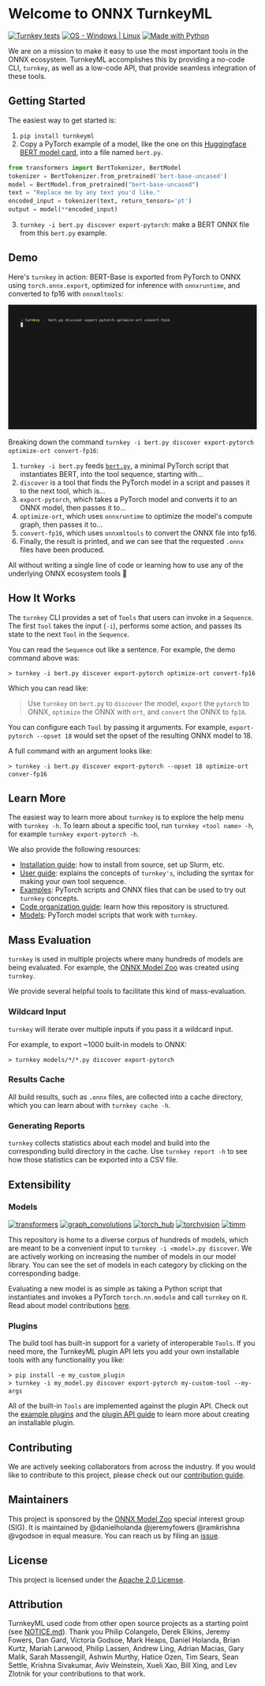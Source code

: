 # Welcome to ONNX TurnkeyML

[![Turnkey tests](https://github.com/onnx/turnkeyml/actions/workflows/test_turnkey.yml/badge.svg)](https://github.com/onnx/turnkeyml/tree/main/test "Check out our tests")
[![OS - Windows | Linux](https://img.shields.io/badge/OS-windows%20%7C%20linux-blue)](https://github.com/onnx/turnkeyml/blob/main/docs/install.md "Check out our instructions")
[![Made with Python](https://img.shields.io/badge/Python-3.8,3.10-blue?logo=python&logoColor=white)](https://github.com/onnx/turnkeyml/blob/main/docs/install.md "Check out our instructions")

We are on a mission to make it easy to use the most important tools in the ONNX ecosystem. TurnkeyML accomplishes this by providing a no-code CLI, `turnkey`, as well as a low-code API, that provide seamless integration of these tools.

## Getting Started

The easiest way to get started is:
1. `pip install turnkeyml`
2. Copy a PyTorch example of a model, like the one on this [Huggingface BERT model card](https://huggingface.co/google-bert/bert-base-uncased), into a file named `bert.py`.
```python
from transformers import BertTokenizer, BertModel
tokenizer = BertTokenizer.from_pretrained('bert-base-uncased')
model = BertModel.from_pretrained("bert-base-uncased")
text = "Replace me by any text you'd like."
encoded_input = tokenizer(text, return_tensors='pt')
output = model(**encoded_input)
```
3. `turnkey -i bert.py discover export-pytorch`: make a BERT ONNX file from this `bert.py` example.

## Demo

Here's `turnkey` in action: BERT-Base is exported from PyTorch to ONNX using `torch.onnx.export`, optimized for inference with `onnxruntime`, and converted to fp16 with `onnxmltools`:

![Basic Demo Video](img/basic_demo.gif)

Breaking down the command `turnkey -i bert.py discover export-pytorch optimize-ort convert-fp16`:

1. `turnkey -i bert.py` feeds [`bert.py`](https://github.com/onnx/turnkeyml/blob/main/models/transformers/bert.py), a minimal PyTorch script that instantiates BERT, into the tool sequence, starting with...
1. `discover` is a tool that finds the PyTorch model in a script and passes it to the next tool, which is...
1. `export-pytorch`, which takes a PyTorch model and converts it to an ONNX model, then passes it to...
1. `optimize-ort`, which uses `onnxruntime` to optimize the model's compute graph, then passes it to...
1. `convert-fp16`, which uses `onnxmltools` to convert the ONNX file into fp16.
1. Finally, the result is printed, and we can see that the requested `.onnx` files have been produced.

All without writing a single line of code or learning how to use any of the underlying ONNX ecosystem tools 🚀

## How It Works

The `turnkey` CLI provides a set of `Tools` that users can invoke in a `Sequence`. The first `Tool` takes the input (`-i`), performs some action, and passes its state to the next `Tool` in the `Sequence`.

You can read the `Sequence` out like a sentence. For example, the demo command above was:

```
> turnkey -i bert.py discover export-pytorch optimize-ort convert-fp16
```

Which you can read like:

> Use `turnkey` on `bert.py` to `discover` the model, `export` the `pytorch` to ONNX, `optimize` the ONNX with `ort`, and `convert` the ONNX to `fp16`.

You can configure each `Tool` by passing it arguments. For example, `export-pytorch --opset 18` would set the opset of the resulting ONNX model to 18.

A full command with an argument looks like:

```
> turnkey -i bert.py discover export-pytorch --opset 18 optimize-ort conver-fp16
```

## Learn More

The easiest way to learn more about `turnkey` is to explore the help menu with `turnkey -h`. To learn about a specific tool, run `turnkey <tool name> -h`, for example `turnkey export-pytorch -h`.

We also provide the following resources:

- [Installation guide](https://github.com/onnx/turnkeyml/blob/main/docs/install.md): how to install from source, set up Slurm, etc.
- [User guide](https://github.com/onnx/turnkeyml/blob/main/docs/tools_user_guide.md): explains the concepts of `turnkey's`, including the syntax for making your own tool sequence.
- [Examples](https://github.com/onnx/turnkeyml/tree/main/examples/cli): PyTorch scripts and ONNX files that can be used to try out `turnkey` concepts.
- [Code organization guide](https://github.com/onnx/turnkeyml/blob/main/docs/code.md): learn how this repository is structured.
- [Models](https://github.com/onnx/turnkeyml/blob/main/models/readme.md): PyTorch model scripts that work with `turnkey`.

## Mass Evaluation

`turnkey` is used in multiple projects where many hundreds of models are being evaluated. For example, the [ONNX Model Zoo](https://github.com/onnx/models) was created using `turnkey`.

We provide several helpful tools to facilitate this kind of mass-evaluation.

### Wildcard Input

`turnkey` will iterate over multiple inputs if you pass it a wildcard input. 

For example, to export ~1000 built-in models to ONNX:

```
> turnkey models/*/*.py discover export-pytorch
```

### Results Cache

All build results, such as `.onnx` files, are collected into a cache directory, which you can learn about with `turnkey cache -h`.

### Generating Reports

`turnkey` collects statistics about each model and build into the corresponding build directory in the cache. Use `turnkey report -h` to see how those statistics can be exported into a CSV file.


## Extensibility

### Models

[![transformers](https://img.shields.io/github/directory-file-count/onnx/turnkeyml/models/transformers?label=transformers)](https://github.com/onnx/turnkeyml/tree/main/models/transformers "Transformer models")
[![graph_convolutions](https://img.shields.io/github/directory-file-count/onnx/turnkeyml/models/graph_convolutions?label=graph_convolutions)](https://github.com/onnx/turnkeyml/tree/main/models/graph_convolutions "Graph Convolution models")
[![torch_hub](https://img.shields.io/github/directory-file-count/onnx/turnkeyml/models/torch_hub?label=torch_hub)](https://github.com/onnx/turnkeyml/tree/main/models/torch_hub "Models from Torch Hub")
[![torchvision](https://img.shields.io/github/directory-file-count/onnx/turnkeyml/models/torchvision?label=torchvision)](https://github.com/onnx/turnkeyml/tree/main/models/torchvision "Models from Torch Vision")
[![timm](https://img.shields.io/github/directory-file-count/onnx/turnkeyml/models/timm?label=timm)](https://github.com/onnx/turnkeyml/tree/main/models/timm "Pytorch Image Models")

This repository is home to a diverse corpus of hundreds of models, which are meant to be a convenient input to `turnkey -i <model>.py discover`. We are actively working on increasing the number of models in our model library. You can see the set of models in each category by clicking on the corresponding badge.

Evaluating a new model is as simple as taking a Python script that instantiates and invokes a PyTorch `torch.nn.module` and call `turnkey` on it. Read about model contributions [here](https://github.com/onnx/turnkeyml/blob/main/docs/contribute.md#contributing-a-model).

### Plugins

The build tool has built-in support for a variety of interoperable `Tools`. If you need more, the TurnkeyML plugin API lets you add your own installable  tools with any functionality you like:

```
> pip install -e my_custom_plugin
> turnkey -i my_model.py discover export-pytorch my-custom-tool --my-args
```

All of the built-in `Tools` are implemented against the plugin API. Check out the [example plugins](https://github.com/onnx/turnkeyml/tree/main/examples/cli/plugins) and the [plugin API guide](https://github.com/onnx/turnkeyml/blob/main/docs/contribute.md#contributing-a-plugin) to learn more about creating an installable plugin.

## Contributing

We are actively seeking collaborators from across the industry. If you would like to contribute to this project, please check out our [contribution guide](https://github.com/onnx/turnkeyml/blob/main/docs/contribute.md).

## Maintainers

This project is sponsored by the [ONNX Model Zoo](https://github.com/onnx/models) special interest group (SIG). It is maintained by @danielholanda @jeremyfowers @ramkrishna @vgodsoe in equal measure. You can reach us by filing an [issue](https://github.com/onnx/turnkeyml/issues).

## License

This project is licensed under the [Apache 2.0 License](https://github.com/onnx/turnkeyml/blob/main/LICENSE).

## Attribution

TurnkeyML used code from other open source projects as a starting point (see [NOTICE.md](NOTICE.md)). Thank you Philip Colangelo, Derek Elkins, Jeremy Fowers, Dan Gard, Victoria Godsoe, Mark Heaps, Daniel Holanda, Brian Kurtz, Mariah Larwood, Philip Lassen, Andrew Ling, Adrian Macias, Gary Malik, Sarah Massengill, Ashwin Murthy, Hatice Ozen, Tim Sears, Sean Settle, Krishna Sivakumar, Aviv Weinstein, Xueli Xao, Bill Xing, and Lev Zlotnik for your contributions to that work.
